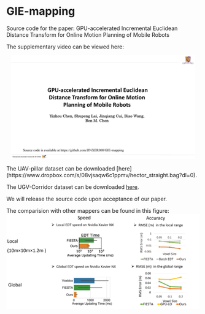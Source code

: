 # GIE-mapping
Source code for the paper: GPU-accelerated Incremental Euclidean Distance Transform for Online Motion Planning of Mobile Robots

The supplementary video can be viewed here:

<p align="center">
<a href="https://youtu.be/snzTXOw10bw
" target="_blank"><img src="figure/coverpage.png"
alt="GIE-mapping  introduction video" width="480" height="270" /></a>
</p>
The UAV-pillar dataset can be downloaded [here](https://www.dropbox.com/s/08vjsaqw6c1ppmv/hector_straight.bag?dl=0).

The UGV-Corridor dataset can be downloaded [here](https://drive.google.com/file/d/1COHl_jEaWHl09kPolfXgYs66_YTrb3uH/view?usp=sharing).

We will release the source code upon acceptance of our paper. 

The comparision with other mappers can be found in this figure:
![alt text](figure/compare-with-fiesta.png "Title")